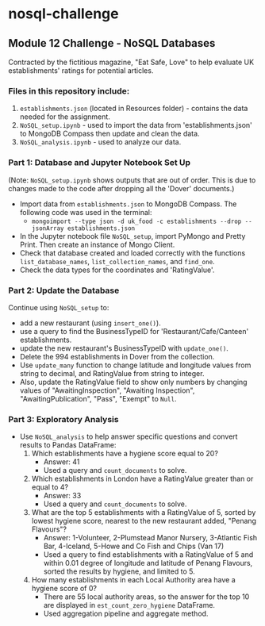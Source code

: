 # nosql-challenge
## Module 12 Challenge - NoSQL Databases
Contracted by the fictitious magazine, "Eat Safe, Love" to help evaluate UK establishments' ratings for potential articles.

### Files in this repository include:
1. `establishments.json` (located in Resources folder) - contains the data needed for the assignment.
2. `NoSQL_setup.ipynb` - used to import the data from 'establishments.json' to MongoDB Compass then update and clean the data.
3. `NoSQL_analysis.ipynb` - used to analyze our data.

### Part 1: Database and Jupyter Notebook Set Up

(Note: `NoSQL_setup.ipynb` shows outputs that are out of order. This is due to changes made to the code after dropping all the 'Dover' documents.)
* Import data from `establishments.json` to MongoDB Compass. The following code was used in the terminal:
    * `mongoimport --type json -d uk_food -c establishments --drop --jsonArray establishments.json`
* In the Jupyter notebook file `NoSQL_setup`, import PyMongo and Pretty Print. Then create an instance of Mongo Client.
* Check that database created and loaded correctly with the functions `list_database_names`, `list_collection_names`, and `find_one`.
* Check the data types for the coordinates and 'RatingValue'.

### Part 2: Update the Database

Continue using `NoSQL_setup` to:
* add a new restaurant (using `insert_one()`).
* use a query to find the BusinessTypeID for 'Restaurant/Cafe/Canteen' establishments.
* update the new restaurant's BusinessTypeID with `update_one()`.
* Delete the 994 establishments in Dover from the collection.
* Use `update_many` function to change latitude and longitude values from string to decimal, and RatingValue from string to integer.
* Also, update the RatingValue field to show only numbers by changing values of "AwaitingInspection", "Awaiting Inspection", "AwaitingPublication", "Pass", "Exempt" to `Null`.

### Part 3: Exploratory Analysis

* Use `NoSQL_analysis` to help answer specific questions and convert results to Pandas DataFrame:
    1. Which establishments have a hygiene score equal to 20?
        * Answer: 41
        * Used a query and `count_documents` to solve.
    2. Which establishments in London have a RatingValue greater than or equal to 4?
        * Answer: 33
        * Used a query and `count_documents` to solve.
    3. What are the top 5 establishments with a RatingValue of 5, sorted by lowest hygiene score, nearest to the new restaurant added, "Penang Flavours"?
        * Answer: 1-Volunteer, 2-Plumstead Manor Nursery, 3-Atlantic Fish Bar, 4-Iceland, 5-Howe and Co Fish and Chips (Van 17)
        * Used a query to find establishments with a RatingValue of 5 and within 0.01 degree of longitude and latitude of Penang Flavours, sorted the results by hygiene, and limited to 5.
    4. How many establishments in each Local Authority area have a hygiene score of 0?
        * There are 55 local authority areas, so the answer for the top 10 are displayed in `est_count_zero_hygiene` DataFrame.
        * Used aggregation pipeline and aggregate method.
